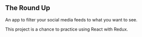 ## The Round Up

An app to filter your social media feeds to what you want to see.

This project is a chance to practice using React with Redux.
